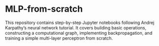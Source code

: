 # MLP-from-scratch
This repository contains step-by-step Jupyter notebooks following Andrej Karpathy’s neural network tutorial. It covers building basic operations, constructing a computational graph, implementing backpropagation, and training a simple multi-layer perceptron from scratch.
